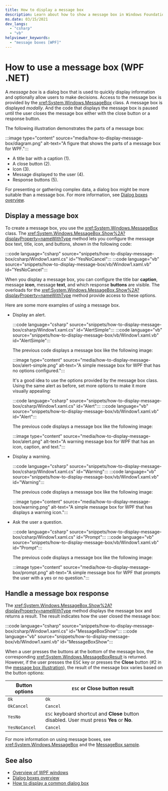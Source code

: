 ```yaml
---
title: How to display a message box
description: Learn about how to show a message box in Windows Foundation Presentation (WPF). Message boxes prompt users for a response, allowing the calling window to process that response.
ms.date: 03/15/2021
dev_langs: 
  - "csharp"
  - "vb"
helpviewer_keywords: 
  - "message boxes [WPF]"
---
```


# How to use a message box (WPF .NET)

A _message box_ is a dialog box that is used to quickly display information and optionally allow users to make decisions. Access to the message box is provided by the <xref:System.Windows.MessageBox> class. A message box is displayed _modally_. And the code that displays the message box is paused until the user closes the message box either with the close button or a response button.

The following illustration demonstrates the parts of a message box:

<a name="diagram"></a>
:::image type="content" source="media/how-to-display-message-box/diagram.png" alt-text="A figure that shows the parts of a message box for WPF.":::

- A title bar with a caption (1).
- A close button (2).
- Icon (3).
- Message displayed to the user (4).
- Response buttons (5).

For presenting or gathering complex data, a dialog box might be more suitable than a message box. For more information, see [Dialog boxes overview](dialog-boxes-overview.md).

## Display a message box

To create a message box, you use the <xref:System.Windows.MessageBox> class. The <xref:System.Windows.MessageBox.Show%2A?displayProperty=nameWithType> method lets you configure the message box text, title, icon, and buttons, shown in the following code:

:::code language="csharp" source="snippets/how-to-display-message-box/csharp/Window1.xaml.cs" id="YesNoCancel":::
:::code language="vb" source="snippets/how-to-display-message-box/vb/Window1.xaml.vb" id="YesNoCancel":::

When you display a message box, you can configure the title bar **caption**, message **icon**, message **text**, and which response **buttons** are visible. The overloads for the <xref:System.Windows.MessageBox.Show%2A?displayProperty=nameWithType> method provide access to these options.

Here are some more examples of using a message box.

- Display an alert.

  :::code language="csharp" source="snippets/how-to-display-message-box/csharp/Window1.xaml.cs" id="AlertSimple":::
  :::code language="vb" source="snippets/how-to-display-message-box/vb/Window1.xaml.vb" id="AlertSimple":::

  The previous code displays a message box like the following image:

  :::image type="content" source="media/how-to-display-message-box/alert-simple.png" alt-text="A simple message box for WPF that has no options configured.":::

  It's a good idea to use the options provided by the message box class. Using the same alert as before, set more options to make it more visually appealing:

  :::code language="csharp" source="snippets/how-to-display-message-box/csharp/Window1.xaml.cs" id="Alert":::
  :::code language="vb" source="snippets/how-to-display-message-box/vb/Window1.xaml.vb" id="Alert":::

  The previous code displays a message box like the following image:

  :::image type="content" source="media/how-to-display-message-box/alert.png" alt-text="A warning message box for WPF that has an icon, caption, and text.":::

- Display a warning.

  :::code language="csharp" source="snippets/how-to-display-message-box/csharp/Window1.xaml.cs" id="Warning":::
  :::code language="vb" source="snippets/how-to-display-message-box/vb/Window1.xaml.vb" id="Warning":::

  The previous code displays a message box like the following image:

  :::image type="content" source="media/how-to-display-message-box/warning.png" alt-text="A simple message box for WPF that has displays a warning icon.":::

- Ask the user a question.

  :::code language="csharp" source="snippets/how-to-display-message-box/csharp/Window1.xaml.cs" id="Prompt":::
  :::code language="vb" source="snippets/how-to-display-message-box/vb/Window1.xaml.vb" id="Prompt":::

  The previous code displays a message box like the following image:

  :::image type="content" source="media/how-to-display-message-box/prompt.png" alt-text="A simple message box for WPF that prompts the user with a yes or no question.":::

## Handle a message box response

The <xref:System.Windows.MessageBox.Show%2A?displayProperty=nameWithType> method displays the message box and returns a result. The result indicates how the user closed the message box:

:::code language="csharp" source="snippets/how-to-display-message-box/csharp/Window1.xaml.cs" id="MessageBoxShow":::
:::code language="vb" source="snippets/how-to-display-message-box/vb/Window1.xaml.vb" id="MessageBoxShow":::

When a user presses the buttons at the bottom of the message box, the corresponding <xref:System.Windows.MessageBoxResult> is returned. However, if the user presses the <kbd>ESC</kbd> key or presses the **Close** button (#2 in the [message box illustration](#diagram)), the result of the message box varies based on the button options:

| Button options | <kbd>ESC</kbd> or **Close** button result |
|----------------|-------------------------------------------|
| `Ok`           | `Ok`                                      |
| `OkCancel`     | `Cancel`                                  |
| `YesNo`        | <kbd>ESC</kbd> keyboard shortcut and **Close** button disabled. User must press **Yes** or **No**. |
| `YesNoCancel`  | `Cancel`                                  |

For more information on using message boxes, see <xref:System.Windows.MessageBox> and the [MessageBox sample](https://github.com/Microsoft/WPF-Samples/tree/master/Windows/MessageBox).

## See also

- [Overview of WPF windows](index.md)
- [Dialog boxes overview](dialog-boxes-overview.md)
- [How to display a common dialog box](how-to-display-common-system-dialog-box.md)

